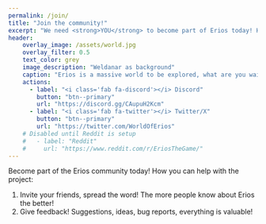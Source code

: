 ```yaml
---
permalink: /join/
title: "Join the community!"
excerpt: "We need <strong>YOU</strong> to become part of Erios today! Help the project by sharing it with your friends. Also become part of the Erios community to share your ideas, suggestions or even bug reports. Everything is valuable!"
header:
    overlay_image: /assets/world.jpg
    overlay_filter: 0.5
    text_color: grey
    image_description: "Weldanar as background"
    caption: "Erios is a massive world to be explored, what are you waiting for?"
    actions:
      - label: "<i class='fab fa-discord'></i> Discord"
        button: "btn--primary"
        url: "https://discord.gg/CAupuH2Kcm"
      - label: "<i class='fab fa-twitter'></i> Twitter/X"
        button: "btn--primary"
        url: "https://twitter.com/WorldOfErios"
    # Disabled until Reddit is setup
    #   - label: "Reddit"
    #     url: "https://www.reddit.com/r/EriosTheGame/"
---
```


Become part of the Erios community today! How you can help with the project:
1. Invite your friends, spread the word! The more people know about Erios the better!
2. Give feedback! Suggestions, ideas, bug reports, everything is valuable!